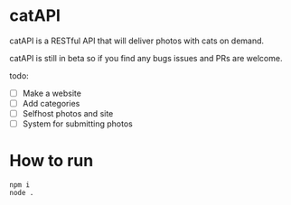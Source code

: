 # catAPI
catAPI is a RESTful API that will deliver photos with cats on demand.

catAPI is still in beta so if you find any bugs issues and PRs are welcome.

todo:
- [ ] Make a website
- [ ] Add categories
- [ ] Selfhost photos and site
- [ ] System for submitting photos

# How to run
```
npm i
node .
```
